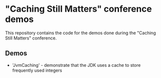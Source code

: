 # "Caching Still Matters" conference demos

This repository contains the code for the demos done during the "Caching Still Matters" conference.

## Demos

- 'JvmCaching' - demonstrate that the JDK uses a cache to store frequently used integers
